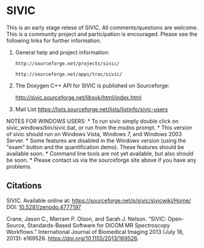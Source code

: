 # SIVIC

This is an early stage relese of SIVIC.  All comments/questions are welcome.  This is a community project and 
participation is encouraged.  Please see the following links for further information. 

1.  General help and project information:

        http://sourceforge.net/projects/sivic/

        http://sourceforge.net/apps/trac/sivic/


2. The Doxygen C++ API for SIVIC is published on Sourceforge:

    http://sivic.sourceforge.net/libsvk/html/index.html


3.  Mail List
    https://lists.sourceforge.net/lists/listinfo/sivic-users
    

NOTES FOR WINDOWS USERS:
    * To run sivic simply double click on sivic_windows/bin/sivic.bat, or run from the msdos prompt.
    * This version of sivic should run on Windows Vista, Windows 7, and Windows 2003 Server.
    * Some features are disabled in the Windows version (using the "exam" button and the quantification demo). These features should be available soon.
    * Command line tools are not yet available, but also should be soon.
    * Please contact us via the sourceforge site above if you have any problems.

## Citations

SIVIC.  Available online at: https://sourceforge.net/p/sivic/sivicwiki/Home/  DOI: [10.5281/zenodo.4777197](https://doi.org/10.5281/zenodo.4777197)

Crane, Jason C., Marram P. Olson, and Sarah J. Nelson. “SIVIC: Open-Source, Standards-Based Software for DICOM MR Spectroscopy Workflows.” International Journal of Biomedical Imaging 2013 (July 18, 2013): e169526. https://doi.org/10.1155/2013/169526.
